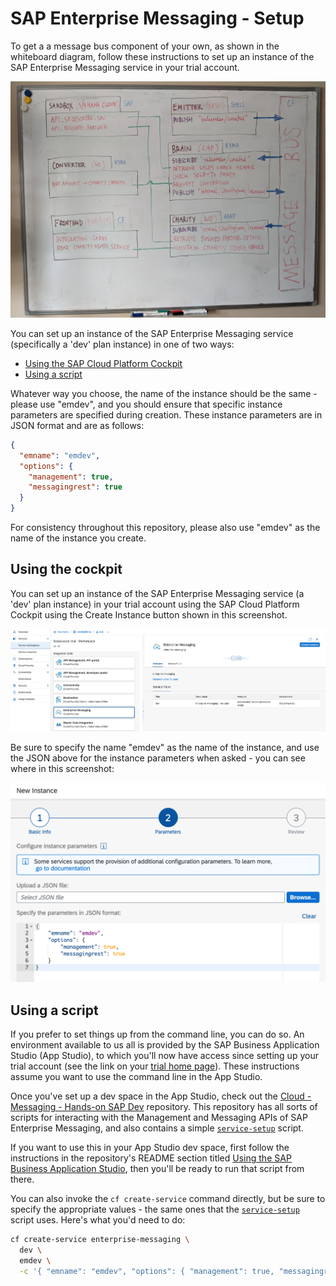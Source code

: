 # SAP Enterprise Messaging - Setup

To get a a message bus component of your own, as shown in the whiteboard diagram, follow these instructions to set up an instance of the SAP Enterprise Messaging service in your trial account.

![Whiteboard diagram](images/whiteboard.jpg)

You can set up an instance of the SAP Enterprise Messaging service (specifically a 'dev' plan instance) in one of two ways:

- [Using the SAP Cloud Platform Cockpit](#using-the-cockpit)
- [Using a script](#using-a-script)

Whatever way you choose, the name of the instance should be the same - please use "emdev", and you should ensure that specific instance parameters are specified during creation. These instance parameters are in JSON format and are as follows:

```json
{
  "emname": "emdev",
  "options": {
    "management": true,
    "messagingrest": true
  }
}
```

For consistency throughout this repository, please also use "emdev" as the name of the instance you create.


## Using the cockpit

You can set up an instance of the SAP Enterprise Messaging service (a 'dev' plan instance) in your trial account using the SAP Cloud Platform Cockpit using the Create Instance button shown in this screenshot.

![the Create Instance button](images/messaging-dev-plan.png)

Be sure to specify the name "emdev" as the name of the instance, and use the JSON above for the instance parameters when asked - you can see where in this screenshot:

![specifying instance parameters](images/instance-parameters.png)

## Using a script

If you prefer to set things up from the command line, you can do so. An environment available to us all is provided by the SAP Business Application Studio (App Studio), to which you'll now have access since setting up your trial account (see the link on your [trial home page](https://account.hanatrial.ondemand.com/trial/#/home/trial)). These instructions assume you want to use the command line in the App Studio.

Once you've set up a dev space in the App Studio, check out the [Cloud - Messaging - Hands-on SAP Dev](https://github.com/SAP-samples/cloud-messaging-handsonsapdev) repository. This repository has all sorts of scripts for interacting with the Management and Messaging APIs of SAP Enterprise Messaging, and also contains a simple [`service-setup`](https://github.com/SAP-samples/cloud-messaging-handsonsapdev/blob/main/service-setup) script.

If you want to use this in your App Studio dev space, first follow the instructions in the repository's README section titled [Using the SAP Business Application Studio](https://github.com/SAP-samples/cloud-messaging-handsonsapdev#using-the-sap-business-application-studio), then you'll be ready to run that script from there.

You can also invoke the `cf create-service` command directly, but be sure to specify the appropriate values - the same ones that the [`service-setup`](https://github.com/SAP-samples/cloud-messaging-handsonsapdev/blob/main/service-setup) script uses. Here's what you'd need to do:

```sh
cf create-service enterprise-messaging \
  dev \
  emdev \
  -c '{ "emname": "emdev", "options": { "management": true, "messagingrest": true } }'
```

